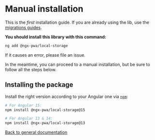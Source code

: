 # Manual installation

This is the *first* installation guide.
If you are already using the lib, use the [migrations guides](../MIGRATION.md).

**You should install this library with this command:**

```bash
ng add @ngx-pwa/local-storage
```

If it causes an error, please file an issue.

In the meantime, you can proceed to a manual installation, but be sure to follow all the steps below.

## Installing the package

Install the right version according to your Angular one via [`npm`](http://npmjs.com):

```bash
# For Angular 15:
npm install @ngx-pwa/local-storage@15

# For Angular 13 & 14:
npm install @ngx-pwa/local-storage@13
```

[Back to general documentation](../README.md)
